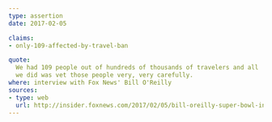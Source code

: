 ```yaml
---
type: assertion
date: 2017-02-05

claims:
- only-109-affected-by-travel-ban

quote:
  We had 109 people out of hundreds of thousands of travelers and all
  we did was vet those people very, very carefully.
where: interview with Fox News' Bill O'Reilly
sources:
- type: web
  url: http://insider.foxnews.com/2017/02/05/bill-oreilly-super-bowl-interview-presses-trump-travel-ban-vladimir-putin
---
```

